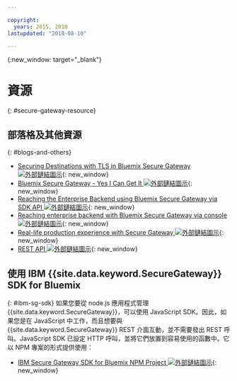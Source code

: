 ```yaml
---

copyright:
  years: 2015, 2018
lastupdated: "2018-08-10"

---
```

{:new_window: target="_blank"}

# 資源
{: #secure-gateway-resource}

## 部落格及其他資源
{: #blogs-and-others}

- [Securing Destinations with TLS in Bluemix Secure Gateway ![外部鏈結圖示](../../icons/launch-glyph.svg "外部鏈結圖示")](https://developer.ibm.com/bluemix/2015/04/17/securing-destinations-tls-bluemix-secure-gateway/){: new_window}
- [Bluemix Secure Gateway - Yes I Can Get It ![外部鏈結圖示](../../icons/launch-glyph.svg "外部鏈結圖示")](https://developer.ibm.com/bluemix/2015/03/27/bluemix-secure-gateway-yes-can-get/){: new_window}
- [Reaching the Enterprise Backend using Bluemix Secure Gateway via SDK API ![外部鏈結圖示](../../icons/launch-glyph.svg "外部鏈結圖示")](https://developer.ibm.com/bluemix/2015/04/07/reaching-enterprise-backend-bluemix-secure-gateway-via-sdk-api/){: new_window}
- [Reaching enterprise backend with Bluemix Secure Gateway via console ![外部鏈結圖示](../../icons/launch-glyph.svg "外部鏈結圖示")](https://developer.ibm.com/bluemix/2015/04/01/reaching-enterprise-backend-bluemix-secure-gateway/){: new_window}
- [Real-life production experience with Secure Gateway ![外部鏈結圖示](../../icons/launch-glyph.svg "外部鏈結圖示")](https://www.ibm.com/blogs/bluemix/2015/11/secure-gateway-in-production-part1/){: new_window}
- [REST API ![外部鏈結圖示](../../icons/launch-glyph.svg "外部鏈結圖示")](https://cloud.ibm.com/apidocs/secure-gateway){: new_window}


## 使用 IBM {{site.data.keyword.SecureGateway}} SDK for Bluemix
{: #ibm-sg-sdk}
如果您要從 node.js 應用程式管理 {{site.data.keyword.SecureGateway}}，可以使用 JavaScript SDK。因此，如果您是在 JavaScript 中工作，而且想要與 {{site.data.keyword.SecureGateway}} REST 介面互動，並不需要發出 REST 呼叫。JavaScript SDK 已設定 HTTP 呼叫，並將它們放置到容易使用的函數中。它以 NPM 專案的形式提供使用：

- [IBM Secure Gateway SDK for Bluemix NPM Project ![外部鏈結圖示](../../icons/launch-glyph.svg "外部鏈結圖示")](https://www.npmjs.com/package/bluemix-secure-gateway){: new_window}
